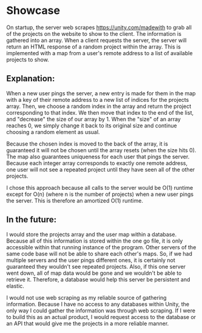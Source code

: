 # Showcase

On startup, the server web scrapes https://unity.com/madewith to grab all of the projects on the website to show to the client. The information is gathered into an array.
When a client requests the server, the server will return an HTML response of a random project within the array. This is implemented with a map from a user's remote address to a list of available projects to show.

## Explanation:
When a new user pings the server, a new entry is made for them in the map with a key of their remote address to a new list of indices for the projects array. Then, we choose a random index in the array and return the project corresponding to that index. We then move that index to the end of the list, and "decrease" the size of our array by 1.
When the "size" of an array reaches 0, we simply change it back to its original size and continue choosing a random element as usual.

Because the chosen index is moved to the back of the array, it is guaranteed it will not be chosen until the array resets (when the size hits 0). The map also guarantees uniqueness for each user that pings the server. Because each integer array corresponds to exactly one remote address, one user will not see a repeated project until they have seen all of the other projects.

I chose this approach because all calls to the server would be O(1) runtime except for O(n) (where n is the number of projects) when a new user pings the server. This is therefore an amortized O(1) runtime.


## In the future:
I would store the projects array and the user map within a database. Because all of this information is stored within the one go file, it is only accessible within that running instance of the program. Other servers of the same code base will not be able to share each other's maps. So, if we had multiple servers and the user pings different ones, it is certainly not guaranteed they wouldn't see repeated projects. Also, if this one server went down, all of map data would be gone and we wouldn't be able to retrieve it. Therefore, a database would help this server be persistent and elastic.

I would not use web scraping as my reliable source of gathering information. Because I have no access to any databases within Unity, the only way I could gather the information was through web scraping. If I were to build this as an actual product, I would request access to the database or an API that would give me the projects in a more reliable manner.
